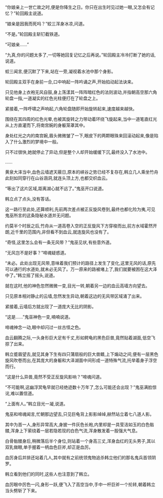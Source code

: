 
“你娘亲上一世亡故之时,便是你降生之日。你只在出生时见过她一眼,又怎会有记忆？”轮回殿主说道。

“娘亲是因我而死吗？”蛟三浑身冰凉,问道。

“不是。”轮回殿主斩钉截铁道。

“可娘亲……”

“九真,你的问题太多了,一切等她回复记忆之后再说。”轮回殿主冷冷打断了她的话,说道。

蛟三闻言,便沉默了下来,站在一旁,凝视着水池中那个身影。

轮回殿主双手在身前一合,口中响起一阵吟诵之声,开始掐动起法诀来。

只见他身上衣袍无风自鼓,身上荡漾其一阵阵暗红色的法则波动,并指朝高空那六角轮盘一指,一道凝实的红色光柱便打在了轮盘之上。

紧接着,一阵呼啸之声响起,六角轮盘随即开始旋转起来,速度越来越快。

围绕在其四周的红色光晕,也被其旋转之力带动着环绕飞旋起来,当中一道笔直红光从上方直灌而下,将南宫婉的身躯笼罩其中。

身处红光之内的南宫婉,眉头微微皱了一下,眼皮下的两颗眼珠来回滚动起来,像是陷入了什么激烈的梦境中一般。

只不过很快,她就停止了异动,但是整个人却开始缓缓下沉,最终没入了水池中。

……

黄泉大泽当中,血色云墙遮天蔽日,原本的峡谷之势已经不复存在,韩立几人乘坐竹舟此刻如同穿行在山谷涵洞,就连头顶上方,也都交织血云。

“等出了这片区域,距离湖心就不远了。”鬼巫开口说道。

韩立点了点头,没有答话。

这一路行至此处,还算顺利,先前两次差点被正反旋风卷到,最终也都化险为夷,可见鬼巫所言的这条隐秘水道并无问题。

约莫半个时辰之后,竹舟从一道高卷入空的正反旋风下方穿梭而出,前方水域霍然开朗,近千里的范围内,非但看不到血云,就连旋风也没有了。

“奇怪,这里怎么会有一条无风带？”鬼巫见状,有些意外道。

“无风岂不是好事？”啼魂疑惑道。

“未必。此处出现无风带,意味着我们预计的路径上发生了变化,这里无风的话,原先可以通行的水道处,就未必无风了。万一原来的路被堵上了,我们就要被困在这大泽中了。”韩立摇了摇头,说道。

就在这时,他的神色忽然微微一变,目光一转,朝着另一边的血云高墙方向望去。

只见原本相对静止的云墙,忽然发生异动,朝着这边的无风带区域涌了出来。

紧接着,云墙后方就出现了一道庞大无比的阴影。

“这是……”鬼巫神色一变,喃喃说道。

啼魂神念一动,眼中却闪过一丝古怪之色。

血云翻腾之际,一头身形巨大足有千丈,形如鳄龟的黑色巨兽,竟然贴着湖面,低空飞掠了出来。

韩立蹙眉望去,就见其身下生有四只蒲扇般的巨大兽鳍,上下煽动之间,便有一层黑色旋风吹卷而出,在其庞大的身躯和大泽湖面中间形成一道特殊气流,托举着身子浮空而行。

“这是什么异兽,竟然不受正反旋风影响？”啼魂问道。

“不可能啊,这幽浮冥龟早就已经绝迹数十万年了,怎么可能还会出现？”鬼巫满脸惊诧,难以置信道。

“上面有人。”韩立目光一凝,说道。

鬼巫和啼魂闻言,忙朝那边望去,只见巨龟背上影影绰绰,赫然站立着七八道人影。

其中为首一人,身形异常高大,身披一件灰色长袍,内里却是一具莹洁如玉的白色骷髅,浑身上下萦绕着一层若隐若现的白色气流,浑身散发着一股强大气息。

白骨骷髅身后,稍微落后半个身位,则站着一个身高三丈,浑身血红的无头男子,其以双乳做眼,单手握着一柄血色巨斧,却正是血厉。

血厉身后并排还站着几人,其中就有之前统领鬼物追杀韩立他们的那名鬼兵首领阴罗。

韩立看到他们的同时,这些人也注意到了韩立。

血厉眼中厉色一闪,身形一跃,便飞入了高空当中,手中一杆巨斧一个抡转,朝着韩立当头劈斩了下来。